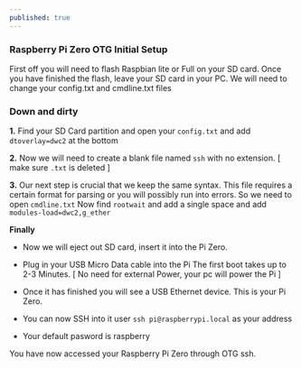 ```yaml
---
published: true
---
```

### Raspberry Pi Zero OTG Initial Setup
First off you will need to flash Raspbian lite or Full on your SD card. Once you have finished the flash, leave your SD card in your PC. We will need to change your config.txt and cmdline.txt files

### Down and dirty

**1.** Find your SD Card partition and open your ```config.txt``` and add ```dtoverlay=dwc2``` at the bottom

**2.** Now we will need to create a blank file named ```ssh``` with no extension. [ make sure ```.txt``` is deleted ]

**3.** Our next step is crucial that we keep the same syntax. This file requires a certain format for parsing or you will possibly run into errors. So we need to open ```cmdline.txt``` Now find ```rootwait``` and add a single space and add ```modules-load=dwc2,g_ether``` 

**Finally**

* Now we will eject out SD card, insert it into the Pi Zero.  

* Plug in your USB Micro Data cable into the Pi The first boot takes up to 2-3 Minutes. [ No need for external Power, your pc will power the Pi ]

* Once it has finished you will see a USB Ethernet device. This is your Pi Zero.

*  You can now SSH into it user ```ssh pi@raspberrypi.local``` as your address

* Your default pasword is raspberry 

You have now accessed your Raspberry Pi Zero through OTG ssh.
